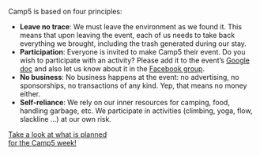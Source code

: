 Camp5 is based on four principles:

- **Leave no trace**: We must leave the environment as we found it. This means that upon leaving the event, each of us needs to take back everything we brought, including the trash generated during our stay.
- **Participation**: Everyone is invited to make Camp5 their event. Do you wish to participate with an activity? Please add it to the event’s <a href="#" target="_blank">Google doc</a> and also let us know about it in the <a href="https://www.facebook.com/groups/camp5" target="_blank">Facebook group</a>.
- **No business**: No business happens at the event: no advertising, no sponsorships, no transactions of any kind. Yep, that means no money either.
- **Self-reliance**: We rely on our inner resources for camping, food, handling garbage, etc. We participate in activities (climbing, yoga, flow, slackline ...) at our own risk.

<div class="centered-contents">
    <a href="http://www.bit.ly/camp_5" target="_blank" class="btn">Take a look at what is planned<br />for the Camp5 week!</a>
</div>